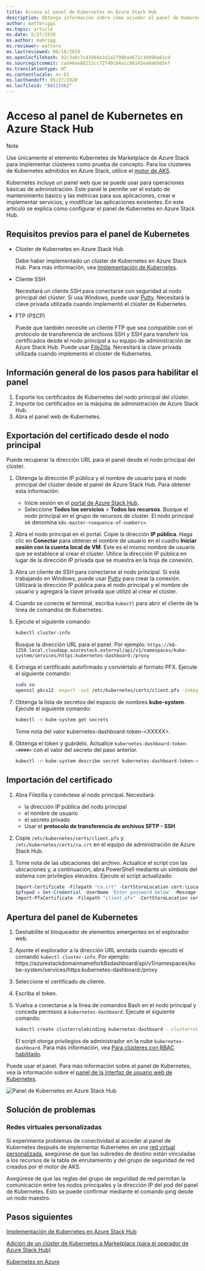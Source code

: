 ```yaml
---
title: Acceso al panel de Kubernetes en Azure Stack Hub
description: Obtenga información sobre cómo acceder al panel de Kubernetes en Azure Stack Hub.
author: mattbriggs
ms.topic: article
ms.date: 5/27/2020
ms.author: mabrigg
ms.reviewer: waltero
ms.lastreviewed: 06/18/2019
ms.openlocfilehash: 82c3a0c7c43494a3a1a2790ba4672c3d498a61cd
ms.sourcegitcommit: cad40ae88212cc72f40c84a1c88143ea0abb65ef
ms.translationtype: HT
ms.contentlocale: es-ES
ms.lasthandoff: 05/27/2020
ms.locfileid: "84111562"
---
```

# <a name="access-the-kubernetes-dashboard-in-azure-stack-hub"></a>Acceso al panel de Kubernetes en Azure Stack Hub 

> [!Note]   
> Use únicamente el elemento Kubernetes de Marketplace de Azure Stack para implementar clústeres como prueba de concepto. Para los clústeres de Kubernetes admitidos en Azure Stack, utilice el [motor de AKS](azure-stack-kubernetes-aks-engine-overview.md).

Kubernetes incluye un panel web que se puede usar para operaciones básicas de administración. Este panel le permite ver el estado de mantenimiento básico y las métricas para sus aplicaciones, crear e implementar servicios, y modificar las aplicaciones existentes. En este artículo se explica cómo configurar el panel de Kubernetes en Azure Stack Hub.

## <a name="prerequisites-for-kubernetes-dashboard"></a>Requisitos previos para el panel de Kubernetes

* Clúster de Kubernetes en Azure Stack Hub

    Debe haber implementado un clúster de Kubernetes en Azure Stack Hub. Para más información, vea [Implementación de Kubernetes](azure-stack-solution-template-kubernetes-deploy.md).

* Cliente SSH

    Necesitará un cliente SSH para conectarse con seguridad al nodo principal del clúster. Si usa Windows, puede usar [Putty](https://docs.microsoft.com/azure/marketplace/cloud-partner-portal/virtual-machine/cpp-connect-vm). Necesitará la clave privada utilizada cuando implementó el clúster de Kubernetes.

* FTP (PSCP)

    Puede que también necesite un cliente FTP que sea compatible con el protocolo de transferencia de archivos SSH y SSH para transferir los certificados desde el nodo principal a su equipo de administración de Azure Stack Hub. Puede usar [FileZilla](https://filezilla-project.org/download.php?type=client). Necesitará la clave privada utilizada cuando implementó el clúster de Kubernetes.

## <a name="overview-of-steps-to-enable-dashboard"></a>Información general de los pasos para habilitar el panel

1.  Exporte los certificados de Kubernetes del nodo principal del clúster. 
2.  Importe los certificados en la máquina de administración de Azure Stack Hub.
2.  Abra el panel web de Kubernetes. 

## <a name="export-certificate-from-the-master"></a>Exportación del certificado desde el nodo principal 

Puede recuperar la dirección URL para el panel desde el nodo principal del clúster.

1. Obtenga la dirección IP pública y el nombre de usuario para el nodo principal del clúster desde el panel de Azure Stack Hub. Para obtener esta información:

    - Inicie sesión en el [portal de Azure Stack Hub](https://portal.local.azurestack.external/).
    - Seleccione **Todos los servicios** > **Todos los recursos**. Busque el nodo principal en el grupo de recursos de clúster. El nodo principal se denomina `k8s-master-<sequence-of-numbers>`. 

2. Abra el nodo principal en el portal. Copie la dirección **IP pública**. Haga clic en **Conectar** para obtener el nombre de usuario en el cuadro **Iniciar sesión con la cuenta local de VM**. Este es el mismo nombre de usuario que se establece al crear el clúster. Utilice la dirección IP pública en lugar de la dirección IP privada que se muestra en la hoja de conexión.

3.  Abra un cliente de SSH para conectarse al nodo principal. Si está trabajando en Windows, puede usar [Putty](https://docs.microsoft.com/azure/marketplace/cloud-partner-portal/virtual-machine/cpp-connect-vm) para crear la conexión. Utilizará la dirección IP pública para el nodo principal y el nombre de usuario y agregará la clave privada que utilizó al crear el clúster.

4.  Cuando se conecte el terminal, escriba `kubectl` para abrir el cliente de la línea de comandos de Kubernetes.

5. Ejecute el siguiente comando:

    ```Bash   
    kubectl cluster-info 
    ``` 
    Busque la dirección URL para el panel. Por ejemplo: `https://k8-1258.local.cloudapp.azurestack.external/api/v1/namespaces/kube-system/services/https:kubernetes-dashboard:/proxy`

6.  Extraiga el certificado autofirmado y conviértalo al formato PFX. Ejecute el siguiente comando:

    ```Bash  
    sudo su 
    openssl pkcs12 -export -out /etc/kubernetes/certs/client.pfx -inkey /etc/kubernetes/certs/client.key  -in /etc/kubernetes/certs/client.crt -certfile /etc/kubernetes/certs/ca.crt 
    ```

7.  Obtenga la lista de secretos del espacio de nombres **kube-system**. Ejecute el siguiente comando:

    ```Bash  
    kubectl -n kube-system get secrets
    ```

    Tome nota del valor kubernetes-dashboard-token-\<XXXXX>. 

8.  Obtenga el token y guárdelo. Actualice `kubernetes-dashboard-token-<####>` con el valor del secreto del paso anterior.

    ```Bash  
    kubectl -n kube-system describe secret kubernetes-dashboard-token-<####>| awk '$1=="token:"{print $2}' 
    ```

## <a name="import-the-certificate"></a>Importación del certificado

1. Abra Filezilla y conéctese al nodo principal. Necesitará:

    - la dirección IP pública del nodo principal
    - el nombre de usuario
    - el secreto privado
    - Usar el **protocolo de transferencia de archivos SFTP - SSH**

2. Copie `/etc/kubernetes/certs/client.pfx` y `/etc/kubernetes/certs/ca.crt` en el equipo de administración de Azure Stack Hub.

3. Tome nota de las ubicaciones del archivo. Actualice el script con las ubicaciones y, a continuación, abra PowerShell mediante un símbolo del sistema con privilegios elevados. Ejecute el script actualizado:  

    ```powershell   
    Import-Certificate -Filepath "ca.crt" -CertStoreLocation cert:\LocalMachine\Root 
    $pfxpwd = Get-Credential -UserName 'Enter password below' -Message 'Enter password below' 
    Import-PfxCertificate -Filepath "client.pfx" -CertStoreLocation cert:\CurrentUser\My -Password $pfxpwd.Password 
    ``` 

## <a name="open-the-kubernetes-dashboard"></a>Apertura del panel de Kubernetes 

1. Deshabilite el bloqueador de elementos emergentes en el explorador web.

2. Apunte el explorador a la dirección URL anotada cuando ejecutó el comando `kubectl cluster-info`. Por ejemplo: https:\//azurestackdomainnamefork8sdashboard/api/v1/namespaces/kube-system/services/https:kubernetes-dashboard:/proxy 
3. Seleccione el certificado de cliente.
4. Escriba el token. 
5. Vuelva a conectarse a la línea de comandos Bash en el nodo principal y conceda permisos a `kubernetes-dashboard`. Ejecute el siguiente comando:

    ```Bash  
    kubectl create clusterrolebinding kubernetes-dashboard --clusterrole=cluster-admin --serviceaccount=kube-system:kubernetes-dashboard 
    ``` 

    El script otorga privilegios de administrador en la nube `kubernetes-dashboard`. Para más información, vea [Para clústeres con RBAC habilitado](https://docs.microsoft.com/azure/aks/kubernetes-dashboard).

Puede usar el panel. Para más información sobre el panel de Kubernetes, vea la información sobre el [panel de la interfaz de usuario web de Kubernetes](https://kubernetes.io/docs/tasks/access-application-cluster/web-ui-dashboard/). 

![Panel de Kubernetes en Azure Stack Hub](media/azure-stack-solution-template-kubernetes-dashboard/azure-stack-kub-dashboard.png)

## <a name="troubleshooting"></a>Solución de problemas

### <a name="custom-virtual-networks"></a>Redes virtuales personalizadas

Si experimenta problemas de conectividad al acceder al panel de Kubernetes después de implementar Kubernetes en una [red virtual personalizada](https://docs.microsoft.com/azure-stack/user/kubernetes-aks-engine-custom-vnet), asegúrese de que las subredes de destino están vinculadas a los recursos de la tabla de enrutamiento y del grupo de seguridad de red creados por el motor de AKS.

Asegúrese de que las reglas del grupo de seguridad de red permitan la comunicación entre los nodos principales y la dirección IP del pod del panel de Kubernetes. Esto se puede confirmar mediante el comando ping desde un nodo maestro.

## <a name="next-steps"></a>Pasos siguientes 

[Implementación de Kubernetes en Azure Stack Hub](azure-stack-solution-template-kubernetes-deploy.md)  

[Adición de un clúster de Kubernetes a Marketplace (para el operador de Azure Stack Hub)](../operator/azure-stack-solution-template-kubernetes-cluster-add.md)  

[Kubernetes en Azure](https://docs.microsoft.com/azure/container-service/kubernetes/container-service-kubernetes-walkthrough)  
